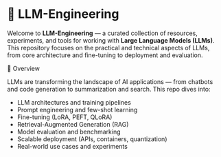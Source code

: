 # 🧠 LLM-Engineering

Welcome to **LLM-Engineering** — a curated collection of resources, experiments, and tools for working with **Large Language Models (LLMs)**. This repository focuses on the practical and technical aspects of LLMs, from core architecture and fine-tuning to deployment and evaluation.

🚀 Overview

LLMs are transforming the landscape of AI applications — from chatbots and code generation to summarization and search. This repo dives into:

- LLM architectures and training pipelines
- Prompt engineering and few-shot learning
- Fine-tuning (LoRA, PEFT, QLoRA)
- Retrieval-Augmented Generation (RAG)
- Model evaluation and benchmarking
- Scalable deployment (APIs, containers, quantization)
- Real-world use cases and experiments


